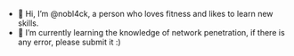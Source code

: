 - 👋 Hi, I’m @nobl4ck, a person who loves fitness and likes to learn new skills.
- 🌱 I’m currently learning the knowledge of network penetration, if there is any error, please submit it :)
